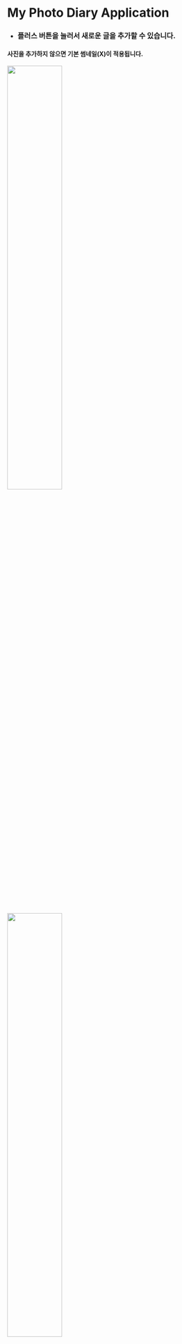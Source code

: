 # My Photo Diary Application

- ### 플러스 버튼을 눌러서 새로운 글을 추가할 수 있습니다.
 #### 사진을 추가하지 않으면 기본 썸네일(X)이 적용됩니다.

<img src="screenshots/0.png" width="50%">
<img src="screenshots/1.png" width="50%">
<img src="screenshots/2.png" width="50%">
<img src="screenshots/3.png" width="50%">


- ### 글과 사진을 편집해 보세요.
#### 사진을 추가하면 썸네일이 적용됩니다.

<img src="screenshots/4.png" width="50%">
<img src="screenshots/5.png" width="50%">
<img src="screenshots/6.png" width="50%">
<img src="screenshots/7.png" width="50%">
<img src="screenshots/8.png" width="50%">

- ### 글의 제목을 터치하면 수정할 수 있습니다. 
<img src="screenshots/9.png" width="50%">
<img src="screenshots/10.png" width="50%">
<img src="screenshots/11.png" width="50%">
<img src="screenshots/12.png" width="50%">
<img src="screenshots/13.png" width="50%">

- ### 오른쪽 상단의 빨간 휴지통 버튼을 누르면 글을 삭제할 수 있습니다.
<img src="screenshots/14.png" width="50%">
<img src="screenshots/15.png" width="50%">


- ### 사진을 확대축소 후 한 번 터치하면 제자리 크기로 돌아옵니다.
<img src="screenshots/16.png" width="50%">
<img src="screenshots/17.png" width="50%">
<img src="screenshots/18.png" width="50%">
<img src="screenshots/19.png" width="50%">

- ### 사진의 오른쪽 아래의 빨간 X 버튼을 누르면 사진만 삭제할 수 있습니다.
<img src="screenshots/20.png" width="50%">

- ### 왼쪽 아래의 i 버튼을 누르면 글의 생성날짜와 수정날짜를 확인할 수 있습니다.
<img src="screenshots/21.png" width="50%">

- ### 글의 제목, 생성날짜, 수정날짜 기준으로 정렬할 수 있습니다.
<img src="screenshots/22.png" width="50%">
<img src="screenshots/23.png" width="50%">
<img src="screenshots/24.png" width="50%">
<img src="screenshots/25.png" width="50%">
